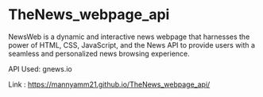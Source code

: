 # TheNews_webpage_api
NewsWeb is a dynamic and interactive news webpage that harnesses the power of HTML, CSS, JavaScript, and the News API to provide users with a seamless and personalized news browsing experience.

API Used: gnews.io

Link : https://mannyamm21.github.io/TheNews_webpage_api/
